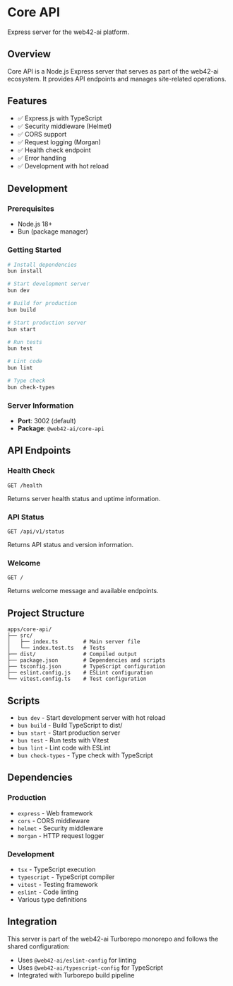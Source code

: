 # Core API

Express server for the web42-ai platform.

## Overview

Core API is a Node.js Express server that serves as part of the web42-ai ecosystem. It provides API endpoints and manages site-related operations.

## Features

- ✅ Express.js with TypeScript
- ✅ Security middleware (Helmet)
- ✅ CORS support
- ✅ Request logging (Morgan)
- ✅ Health check endpoint
- ✅ Error handling
- ✅ Development with hot reload

## Development

### Prerequisites

- Node.js 18+
- Bun (package manager)

### Getting Started

```bash
# Install dependencies
bun install

# Start development server
bun dev

# Build for production
bun build

# Start production server
bun start

# Run tests
bun test

# Lint code
bun lint

# Type check
bun check-types
```

### Server Information

- **Port**: 3002 (default)
- **Package**: `@web42-ai/core-api`

## API Endpoints

### Health Check

```
GET /health
```

Returns server health status and uptime information.

### API Status

```
GET /api/v1/status
```

Returns API status and version information.

### Welcome

```
GET /
```

Returns welcome message and available endpoints.

## Project Structure

```
apps/core-api/
├── src/
│   ├── index.ts        # Main server file
│   └── index.test.ts   # Tests
├── dist/               # Compiled output
├── package.json        # Dependencies and scripts
├── tsconfig.json       # TypeScript configuration
├── eslint.config.js    # ESLint configuration
└── vitest.config.ts    # Test configuration
```

## Scripts

- `bun dev` - Start development server with hot reload
- `bun build` - Build TypeScript to dist/
- `bun start` - Start production server
- `bun test` - Run tests with Vitest
- `bun lint` - Lint code with ESLint
- `bun check-types` - Type check with TypeScript

## Dependencies

### Production

- `express` - Web framework
- `cors` - CORS middleware
- `helmet` - Security middleware
- `morgan` - HTTP request logger

### Development

- `tsx` - TypeScript execution
- `typescript` - TypeScript compiler
- `vitest` - Testing framework
- `eslint` - Code linting
- Various type definitions

## Integration

This server is part of the web42-ai Turborepo monorepo and follows the shared configuration:

- Uses `@web42-ai/eslint-config` for linting
- Uses `@web42-ai/typescript-config` for TypeScript
- Integrated with Turborepo build pipeline
